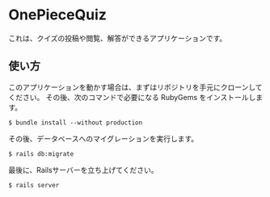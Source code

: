 # OnePieceQuiz

これは、クイズの投稿や閲覧、解答ができるアプリケーションです。

## 使い方

このアプリケーションを動かす場合は、まずはリポジトリを手元にクローンしてください。
その後、次のコマンドで必要になる RubyGems をインストールします。

```
$ bundle install --without production
```

その後、データベースへのマイグレーションを実行します。

```
$ rails db:migrate
```

最後に、Railsサーバーを立ち上げてください。

```
$ rails server
```